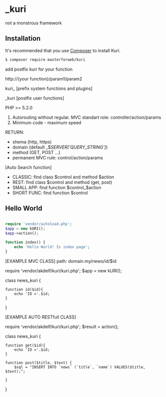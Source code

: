 # _kuri

not a monstrous framework



## Installation

It's recommended that you use [Composer](https://getcomposer.org/) to install Kuri.

```bash
$ composer require masterforweb/kuri
```

add postfix kuri for your function

http://{your function}/param1/param2

kuri_ [prefix system functions and plugins]

_kuri [postfix user functions]


PHP >= 5.2.0

1. Autorouting without regular. MVC standart role: controller/action/params
2. Minimum code - maximum speed 


RETURN:
* shema (http, https)
* domain (default _$_SERVER['QUERY_STRING']_)
* method (GET, POST ...)
* permanent MVC rule: control/action/params

[Auto Search function]

 - CLASSIC: find class $control and method $action
 - REST: find class $control and method (get, post)
 - SMALL APP: find function $control_$action
 - SHORT FUNC: find function $control 


## Hello World

```php

require 'vendor/autoload.php';
$app = new kURI();
$app->action();

function index() {
	echo 'Hello World! Is index page';	
}
```

[EXAMPLE MVC CLASS]
path: domain.my/news/id/$id

require 'vendor/akdelf/kuri/kuri.php';
$app = new kURI();


class news_kuri {
	
	function id($id){
		echo 'ID ='.$id;
	}	

}


[EXAMPLE AUTO RESTfull CLASS]

require 'vendor/akdelf/kuri/kuri.php';
$result = action();

class news_kuri {
	
	function get($id){
		echo 'ID ='.$id;
	}

	function post($title, $text) {
		$sql = "INSERT INTO `news` (`title`, `name`) VALUES($title, $text);";

	}


}
